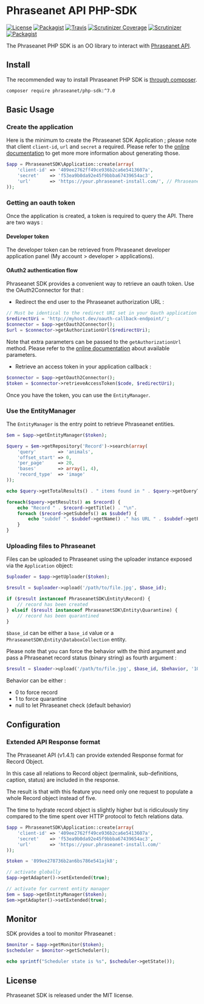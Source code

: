 # Phraseanet API PHP-SDK

[![License](https://img.shields.io/packagist/l/phraseanet/php-sdk.svg?style=flat-square)](https://github.com/alchemy-fr/Phraseanet-PHP-SDK/LICENSE)
[![Packagist](https://img.shields.io/packagist/v/phraseanet/php-sdk.svg?style=flat-square)](https://packagist.org/packages/phraseanet/php-sdk)
[![Travis](https://img.shields.io/travis/alchemy-fr/Phraseanet-PHP-SDK.svg?style=flat-square)](https://travis-ci.org/alchemy-fr/Phraseanet-PHP-SDK)
[![Scrutinizer Coverage](https://img.shields.io/scrutinizer/coverage/g/alchemy-fr/Phraseanet-PHP-SDK.svg?style=flat-square)](https://scrutinizer-ci.com/g/alchemy-fr/Phraseanet-PHP-SDK/?branch=master)
[![Scrutinizer](https://img.shields.io/scrutinizer/g/alchemy-fr/Phraseanet-PHP-SDK.svg?style=flat-square)](https://scrutinizer-ci.com/g/alchemy-fr/Phraseanet-PHP-SDK/)
[![Packagist](https://img.shields.io/packagist/dt/phraseanet/php-sdk.svg?style=flat-square)](https://packagist.org/packages/phraseanet/php-sdk/stats)

The Phraseanet PHP SDK is an OO library to interact with
[Phraseanet API](https://docs.phraseanet.com/Devel).

## Install

The recommended way to install Phraseanet PHP SDK is [through composer](http://getcomposer.org).

```bash
composer require phraseanet/php-sdk:^7.0
```

## Basic Usage

### Create the application

Here is the minimum to create the Phraseanet SDK Application ; please
note that client `client-id`, `url` and `secret` a required. Please refer to
the [online documentation](https://docs.phraseanet.com/3.7/en/Devel/ApplicationDeveloper.html)
to get more more information about generating those.

```php
$app = PhraseanetSDK\Application::create(array(
    'client-id' => '409ee2762ff49ce936b2ca6e5413607a',
    'secret'    => 'f53ea9b0da92e45f9bbba67439654ac3',
    'url'       => 'https://your.phraseanet-install.com/', // Phraseanet install URI
));
```

### Getting an oauth token

Once the application is created, a token is required to query the API. There are
two ways :

#### Developer token

The developer token can be retrieved from Phraseanet developer application
panel (My account > developer > applications).

#### OAuth2 authentication flow

Phraseanet SDK provides a convenient way to retrieve an oauth token. Use the
OAuth2Connector for that :

- Redirect the end user to the Phraseanet authorization URL :

```php
// Must be identical to the redirect URI set in your Oauth application configuration in Phraseanet.
$redirectUri = 'http://myhost.dev/oauth-callback-endpoint/';
$connector = $app->getOauth2Connector();
$url = $connector->getAuthorizationUrl($redirectUri);
```

Note that extra parameters can be passed to the `getAuthorizationUrl` method.
Please refer to the [online documentation](https://docs.phraseanet.com/Devel)
about available parameters.

- Retrieve an access token in your application callback :

```php
$connector = $app->getOauth2Connector();
$token = $connector->retrieveAccessToken($code, $redirectUri);
```

Once you have the token, you can use the `EntityManager`.

### Use the EntityManager

The `EntityManager` is the entry point to retrieve Phraseanet entities.

```php
$em = $app->getEntityManager($token);

$query = $em->getRepository('Record')->search(array(
    'query'        => 'animals',
    'offset_start' => 0,
    'per_page'     => 20,
    'bases'        => array(1, 4),
    'record_type'  => 'image'
));

echo $query->getTotalResults() . " items found in " . $query->getQueryTime() . " seconds\n";

foreach($query->getResults() as $record) {
    echo "Record " . $record->getTitle() . "\n".
    foreach ($record->getSubdefs() as $subdef) {
        echo "subdef ". $subdef->getName() ." has URL " . $subdef->getPermalink()->getUrl() . "\n";
    }
}
```

### Uploading files to Phraseanet

Files can be uploaded to Phraseanet using the uploader instance exposed via the `Application` object:

```php
$uploader = $app->getUploader($token);

$result = $uploader->upload('/path/to/file.jpg', $base_id);

if ($result instanceof PhraseanetSDK\Entity\Record) {
    // record has been created
} elseif ($result instanceof PhraseanetSDK\Entity\Quarantine) {
    // record has been quarantined
}
```

`$base_id` can be either a `base_id` value or a `PhraseanetSDK\Entity\DataboxCollection`
entity.

Please note that you can force the behavior with the third argument and pass
a Phraseanet record status (binary string) as fourth argument :

```php
$result = $loader->upload('/path/to/file.jpg', $base_id, $behavior, '1011000');
```

Behavior can be either :

 - 0 to force record
 - 1 to force quarantine
 - null to let Phraseanet check (default behavior)

## Configuration

### Extended API Response format

The Phraseanet API (v1.4.1) can provide extended Response format for Record Object.

In this case all relations to Record object (permalink, sub-definitions, caption, status)
are included in the response.

The result is that with this feature you need only one request to populate a whole Record object 
instead of five.

The time to hydrate record object is slightly higher but is ridiculously tiny compared to
the time spent over HTTP protocol to fetch relations data.

```php
$app = PhraseanetSDK\Application::create(array(
    'client-id' => '409ee2762ff49ce936b2ca6e5413607a',
    'secret'    => 'f53ea9b0da92e45f9bbba67439654ac3',
    'url'       => 'https://your.phraseanet-install.com/'
));

$token = '899ee278736b2an6bs786e541ajk8';

// activate globally
$app->getAdapter()->setExtended(true);

// activate for current entity manager
$em = $app->getEntityManager($token);
$em->getAdapter()->setExtended(true);
```



## Monitor

SDK provides a tool to monitor Phraseanet :

```php
$monitor = $app->getMonitor($token);
$scheduler = $monitor->getScheduler();

echo sprintf("Scheduler state is %s", $scheduler->getState());
```

## License

Phraseanet SDK is released under the MIT license.
